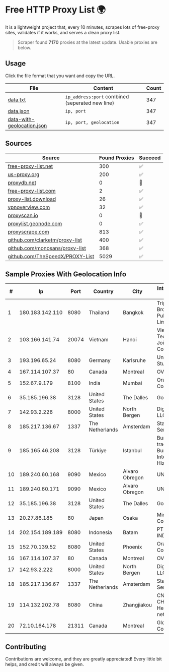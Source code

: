 
# Free HTTP Proxy List 🌍

It is a lightweight project that, every 10 minutes, scrapes lots of free-proxy sites, validates if it works, and serves a clean proxy list.


> Scraper found **7170** proxies at the latest update. Usable proxies are below.

## Usage

Click the file format that you want and copy the URL.


|File|Content|Count|
|----|-------|-----|
|[data.txt](https://raw.githubusercontent.com/themiralay/Proxy-List-World/master/data.txt)|`ip_address:port` combined (seperated new line)|347|
|[data.json](https://raw.githubusercontent.com/themiralay/Proxy-List-World/master/data.json)|`ip, port`|347|
|[data-with-geolocation.json](https://raw.githubusercontent.com/themiralay/Proxy-List-World/master/data-with-geolocation.json)|`ip, port, geolocation`|347|

## Sources

|Source|Found Proxies|Succeed|
|------|-------------|-------|
|[free-proxy-list.net](https://free-proxy-list.net)|300|✅|
|[us-proxy.org](https://www.us-proxy.org)|200|✅|
|[proxydb.net](http://proxydb.net)|0|🚫|
|[free-proxy-list.com](https://free-proxy-list.com/?page=&port=&type%5B%5D=http&type%5B%5D=https&up_time=0&search=Search)|2|✅|
|[proxy-list.download](https://www.proxy-list.download/HTTP)|26|✅|
|[vpnoverview.com](https://vpnoverview.com/privacy/anonymous-browsing/free-proxy-servers)|32|✅|
|[proxyscan.io](https://www.proxyscan.io)|0|🚫|
|[proxylist.geonode.com](https://proxylist.geonode.com/api/proxy-list?limit=300&page=1&sort_by=lastChecked&sort_type=desc&protocols=http,https)|0|✅|
|[proxyscrape.com](https://api.proxyscrape.com/v2/?request=displayproxies&protocol=http&timeout=10000&country=all&ssl=all&anonymity=all)|813|✅|
|[github.com/clarketm/proxy-list](https://raw.githubusercontent.com/clarketm/proxy-list/master/proxy-list-raw.txt)|400|✅|
|[github.com/monosans/proxy-list](https://raw.githubusercontent.com/monosans/proxy-list/main/proxies/http.txt)|368|✅|
|[github.com/TheSpeedX/PROXY-List](https://raw.githubusercontent.com/TheSpeedX/PROXY-List/master/http.txt)|5029|✅|


## Sample Proxies With Geolocation Info

|#|Ip|Port|Country|City|Internet Service Provider|
|-|--|----|-------|----|-------------------------|
|1|180.183.142.110|8080|Thailand|Bangkok|Triple T Broadband Public Company Limited|
|2|103.166.141.74|20074|Vietnam|Hanoi|Viet NAM Cloud Technology Joint Stock Company|
|3|193.196.65.24|8080|Germany|Karlsruhe|Universitaet Stuttgart|
|4|167.114.107.37|80|Canada|Montreal|OVH SAS|
|5|152.67.9.179|8100|India|Mumbai|Oracle Corporation|
|6|35.185.196.38|3128|United States|The Dalles|Google LLC|
|7|142.93.2.226|8000|United States|North Bergen|DigitalOcean, LLC|
|8|185.217.136.67|1337|The Netherlands|Amsterdam|Stallion Network Services Limited|
|9|185.165.46.208|3128|Türkiye|Istanbul|Burak Buylu trading as BurtiNET Internet Hizmetleri|
|10|189.240.60.168|9090|Mexico|Alvaro Obregon|UNINET|
|11|189.240.60.171|9090|Mexico|Alvaro Obregon|UNINET|
|12|35.185.196.38|3128|United States|The Dalles|Google LLC|
|13|20.27.86.185|80|Japan|Osaka|Microsoft Corporation|
|14|202.154.189.189|8080|Indonesia|Batam|PT SOLNET INDONESIA|
|15|152.70.139.52|8080|United States|Phoenix|Oracle Corporation|
|16|167.114.107.37|80|Canada|Montreal|OVH SAS|
|17|142.93.2.222|8000|United States|North Bergen|DigitalOcean, LLC|
|18|185.217.136.67|1337|The Netherlands|Amsterdam|Stallion Network Services Limited|
|19|114.132.202.78|8080|China|Zhangjiakou|CNC Group CHINA169 Hebei Province network|
|20|72.10.164.178|21311|Canada|Montreal|GloboTech Communications|



## Contributing

Contributions are welcome, and they are greatly appreciated! Every
little bit helps, and credit will always be given.


